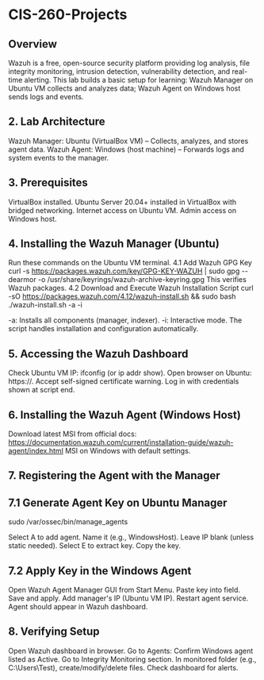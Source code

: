 # CIS-260-Projects

## Overview
Wazuh is a free, open-source security platform providing log analysis, file integrity monitoring, intrusion detection, vulnerability detection, and real-time alerting. This lab builds a basic setup for learning: Wazuh Manager on Ubuntu VM collects and analyzes data; Wazuh Agent on Windows host sends logs and events.

## 2. Lab Architecture

Wazuh Manager: Ubuntu (VirtualBox VM) – Collects, analyzes, and stores agent data.
Wazuh Agent: Windows (host machine) – Forwards logs and system events to the manager.


## 3. Prerequisites

VirtualBox installed.
Ubuntu Server 20.04+ installed in VirtualBox with bridged networking.
Internet access on Ubuntu VM.
Admin access on Windows host.


## 4. Installing the Wazuh Manager (Ubuntu)
Run these commands on the Ubuntu VM terminal.
4.1 Add Wazuh GPG Key
curl -s https://packages.wazuh.com/key/GPG-KEY-WAZUH | sudo gpg --dearmor -o /usr/share/keyrings/wazuh-archive-keyring.gpg
This verifies Wazuh packages.
4.2 Download and Execute Wazuh Installation Script
curl -sO https://packages.wazuh.com/4.12/wazuh-install.sh && sudo bash ./wazuh-install.sh -a -i

-a: Installs all components (manager, indexer).
-i: Interactive mode.
The script handles installation and configuration automatically.

## 5. Accessing the Wazuh Dashboard

Check Ubuntu VM IP: ifconfig (or ip addr show).
Open browser on Ubuntu: https://<ubuntu-vm-ip>.
Accept self-signed certificate warning.
Log in with credentials shown at script end.

## 6. Installing the Wazuh Agent (Windows Host)

Download latest MSI from official docs: https://documentation.wazuh.com/current/installation-guide/wazuh-agent/index.html MSI on Windows with default settings.

## 7. Registering the Agent with the Manager
## 7.1 Generate Agent Key on Ubuntu Manager
sudo /var/ossec/bin/manage_agents

Select A to add agent.
Name it (e.g., WindowsHost).
Leave IP blank (unless static needed).
Select E to extract key.
Copy the key.

## 7.2 Apply Key in the Windows Agent

Open Wazuh Agent Manager GUI from Start Menu.
Paste key into field.
Save and apply.
Add manager's IP (Ubuntu VM IP).
Restart agent service.
Agent should appear in Wazuh dashboard.


## 8. Verifying Setup

Open Wazuh dashboard in browser.
Go to Agents: Confirm Windows agent listed as Active.
Go to Integrity Monitoring section.
In monitored folder (e.g., C:\Users<your-username>\Test), create/modify/delete files.
Check dashboard for alerts.
